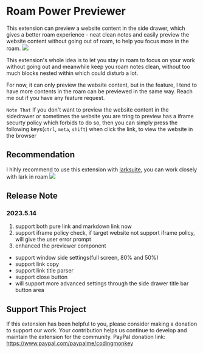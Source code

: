# Roam Power Previewer

This extension can preview a website content in the side drawer, which gives a better roam experience - neat clean notes and easily preview the website content without going out of roam, to help you focus more in the roam.
![](https://firebasestorage.googleapis.com/v0/b/firescript-577a2.appspot.com/o/imgs%2Fapp%2FExploreSpace%2Fw-DJkvbt5j.15.42.gif?alt=media&token=a5220ed8-78d1-4a67-a9d6-2da620523de2)

This extension's whole idea is to let you stay in roam to focus on your work without going out and meanwhile keep you roam notes clean, without too much blocks nested within which could disturb a lot.

For now, it can only preview the website content, but in the feature, I tend to have more contents in the roam can be previewed in the same way. Reach me out if you have any feature request.

`Note That`
If you don't want to preview the website content in the sidedrawer or sometimes the website you are tring to preview has a iframe securty policy which forbids to do so, then you can simply press the following keys(`ctrl`, `meta`, `shift`) when click the link, to view the website in the browser 

## Recommendation
I hihly recommend to use this extension with [larksuite](https://www.larksuite.com/en_us/), you can work closely with lark in roam
![](https://firebasestorage.googleapis.com/v0/b/firescript-577a2.appspot.com/o/imgs%2Fapp%2FMichaelSpace%2FjOX6GBxCDs.48.12.gif?alt=media&token=b6fad658-d653-4948-b8a4-3b1e7bed92ac)

## Release Note
### 2023.5.14
1. support both pure link and markdown link now
2. support iframe policy check, if target website not support iframe policy, will give the user error prompt
3. enhanced the previewer component
- support window side settings(full screen, 80% and 50%)
- support link copy
- support link title parser
- support close button
- will support more advanced settings through the side drawer title bar button area

## Support This Project
If this extension has been helpful to you, please consider making a donation to support our work. Your contribution helps us continue to develop and maintain the extension for the community.
PayPal donation link: https://www.paypal.com/paypalme/codingmonkey